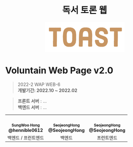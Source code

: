 
<h1 align="center"> 독서 토론 웹 </h1>
<p align="center">
	    <img src="./Toast_logo.png"/ width="50%">
</p>	   

# Voluntain Web Page v2.0
> 2022-2 WAP WEB-6 <br/> **개발기간: 2022.10 ~ 2022.02**

> **프론트 서버** : ...<br/>
> **백엔드 서버** : ...<br/>
<!-- prettier-ignore-start -->
<!-- markdownlint-disable -->

<table>
  <tr>
    <td align="center"><a href="https://github.com/hennible0612"><img src="https://avatars.githubusercontent.com/u/48763809?v=4" width="100px;" alt=""/><br />
	    <sub><b>SungWoo Hong</sub></a><br />@hennible0612<a href="https://github.com/hennible0612" title="Code">
	    </a>
	    </td>
    <td align="center"><a href="https://github.com/SeojeongHong"><img src="https://avatars.githubusercontent.com/u/94052799?v=4" width="100px;" alt=""/><br />
	    <sub><b>SeojeongHong</sub></a><br />@SeojeongHong<a href="https://github.com/SeojeongHong" title="Code">
	    </a>
	    </td>
    <td align="center"><a href="https://github.com/SeojeongHong"><img src="https://avatars.githubusercontent.com/u/94052799?v=4" width="100px;" alt=""/><br />
	    <sub><b>SeojeongHong</sub></a><br />@SeojeongHong<a href="https://github.com/SeojeongHong" title="Code">
	    </a>
	    </td>


 
    
  </tr>
    <tr>
    <td align="center">백엔드 / 프런트엔드</td>
    <td align="center">백엔드</td>
    <td align="center">프런트엔드</td>

  </tr>
  
</table>
<!-- markdownlint-restore -->
<!-- prettier-ignore-end -->
